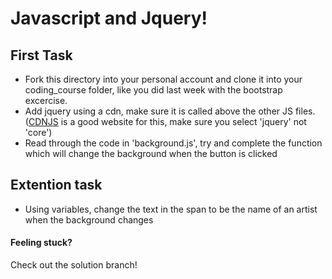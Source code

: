 # Javascript and Jquery!

## First Task
- Fork this directory into your personal account and clone it into your coding_course folder, like you did last week with the bootstrap excercise.
- Add jquery using a cdn, make sure it is called above the other JS files. ([CDNJS](https://cdnjs.com/libraries/jquery/) is a good website for this, make sure you select 'jquery' not 'core')
- Read through the code in 'background.js', try and complete the function which will change the background when the button is clicked

## Extention task
- Using variables, change the text in the span to be the name of an artist when the background changes


#### Feeling stuck?
Check out the solution branch!
